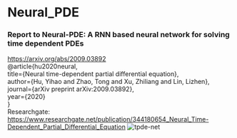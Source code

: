 # Neural_PDE
### Report to Neural-PDE: A RNN based neural network for solving time dependent PDEs <br>
https://arxiv.org/abs/2009.03892 <br>
@article{hu2020neural, <br>
  title={Neural time-dependent partial differential equation}, <br>
  author={Hu, Yihao and Zhao, Tong and Xu, Zhiliang and Lin, Lizhen}, <br>
  journal={arXiv preprint arXiv:2009.03892}, <br>
  year={2020} <br>
} <br>
Researchgate: https://www.researchgate.net/publication/344180654_Neural_Time-Dependent_Partial_Differential_Equation
![tpde-net](https://user-images.githubusercontent.com/10333915/147396289-8fe8880e-0be3-4225-8409-eb92ec6ec90c.jpg)
